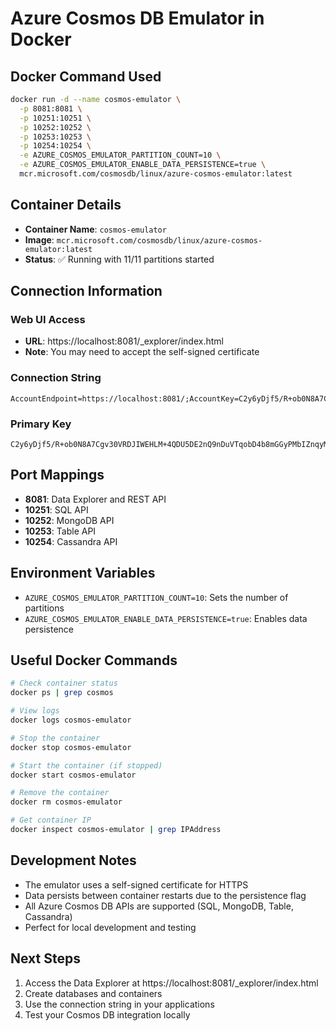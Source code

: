 # Azure Cosmos DB Emulator in Docker

## Docker Command Used

```bash
docker run -d --name cosmos-emulator \
  -p 8081:8081 \
  -p 10251:10251 \
  -p 10252:10252 \
  -p 10253:10253 \
  -p 10254:10254 \
  -e AZURE_COSMOS_EMULATOR_PARTITION_COUNT=10 \
  -e AZURE_COSMOS_EMULATOR_ENABLE_DATA_PERSISTENCE=true \
  mcr.microsoft.com/cosmosdb/linux/azure-cosmos-emulator:latest
```

## Container Details

- **Container Name**: `cosmos-emulator`
- **Image**: `mcr.microsoft.com/cosmosdb/linux/azure-cosmos-emulator:latest`
- **Status**: ✅ Running with 11/11 partitions started

## Connection Information

### Web UI Access
- **URL**: https://localhost:8081/_explorer/index.html
- **Note**: You may need to accept the self-signed certificate

### Connection String
```
AccountEndpoint=https://localhost:8081/;AccountKey=C2y6yDjf5/R+ob0N8A7Cgv30VRDJIWEHLM+4QDU5DE2nQ9nDuVTqobD4b8mGGyPMbIZnqyMsEcaGQy67XIw/Jw==
```

### Primary Key
```
C2y6yDjf5/R+ob0N8A7Cgv30VRDJIWEHLM+4QDU5DE2nQ9nDuVTqobD4b8mGGyPMbIZnqyMsEcaGQy67XIw/Jw==
```

## Port Mappings

- **8081**: Data Explorer and REST API
- **10251**: SQL API
- **10252**: MongoDB API
- **10253**: Table API  
- **10254**: Cassandra API

## Environment Variables

- `AZURE_COSMOS_EMULATOR_PARTITION_COUNT=10`: Sets the number of partitions
- `AZURE_COSMOS_EMULATOR_ENABLE_DATA_PERSISTENCE=true`: Enables data persistence

## Useful Docker Commands

```bash
# Check container status
docker ps | grep cosmos

# View logs
docker logs cosmos-emulator

# Stop the container
docker stop cosmos-emulator

# Start the container (if stopped)
docker start cosmos-emulator

# Remove the container
docker rm cosmos-emulator

# Get container IP
docker inspect cosmos-emulator | grep IPAddress
```

## Development Notes

- The emulator uses a self-signed certificate for HTTPS
- Data persists between container restarts due to the persistence flag
- All Azure Cosmos DB APIs are supported (SQL, MongoDB, Table, Cassandra)
- Perfect for local development and testing

## Next Steps

1. Access the Data Explorer at https://localhost:8081/_explorer/index.html
2. Create databases and containers
3. Use the connection string in your applications
4. Test your Cosmos DB integration locally
